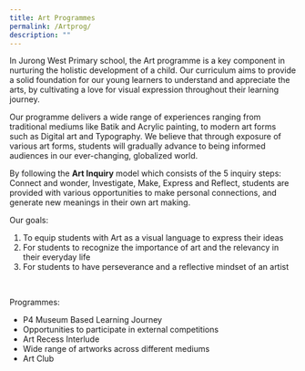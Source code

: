 ```yaml
---
title: Art Programmes
permalink: /Artprog/
description: ""
---
```




In Jurong West Primary school, the Art programme is a key component in nurturing the holistic development of a child.  Our curriculum aims to provide a solid foundation for our young learners to understand and appreciate the arts, by cultivating a love for visual expression throughout their learning journey.<br>

Our programme delivers a wide range of experiences ranging from traditional mediums like Batik and Acrylic painting, to modern art forms such as Digital art and Typography. We believe that through exposure of various art forms, students will gradually advance to being informed audiences in our ever-changing, globalized world. <br>

By following the **Art Inquiry** model which consists of the 5 inquiry steps: Connect and wonder, Investigate, Make, Express and Reflect, students are provided with various opportunities to make personal connections, and generate new meanings in their own art making.<br>

Our goals:
1. To equip students with Art as a visual language to express their ideas
2. For students to recognize the importance of art and the relevancy in their everyday life
3. For students to have perseverance and a reflective mindset of an artist
<br>

Programmes:
* P4 Museum Based Learning Journey
* Opportunities to participate in external competitions
* Art Recess Interlude
* Wide range of artworks across different mediums
* Art Club